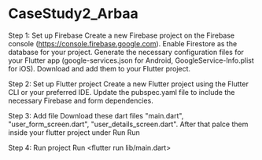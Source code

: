 # CaseStudy2_Arbaa

Step 1: Set up Firebase
Create a new Firebase project on the Firebase console (https://console.firebase.google.com).
Enable Firestore as the database for your project.
Generate the necessary configuration files for your Flutter app (google-services.json for Android, GoogleService-Info.plist for iOS). Download and add them to your Flutter project.

Step 2: Set up Flutter project
Create a new Flutter project using the Flutter CLI or your preferred IDE.
Update the pubspec.yaml file to include the necessary Firebase and form dependencies.

Step 3: Add file
Download these dart files "main.dart", "user_form_screen.dart", "user_details_screen.dart". After that palce them inside your flutter project under <lib/>
Run <flutter clean>
Run <flutter pub get>

Step 4: Run project
Run <flutter run lib/main.dart>
